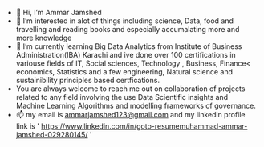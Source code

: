 - 👋 Hi, I’m Ammar Jamshed
- 👀 I’m interested in alot of things including science, Data, food and travelling and reading books and especially accumalating more and more knowledge
- 🌱 I’m currently learning Big Data Analytics from Institute of Business Administration(IBA) Karachi and ive done over 100 certifications in variouse fields of IT, Social sciences, Technology
, Business, Finance< economics, Statistics and a few engineering, Natural science and sustainibility principles based certfications.
- You are always welcome to reach me out on collaboration of projects related to any field involving the use Data Scientific insights and Machine Learning Algorithms and modelling
frameworks of governance.
- 📫 my email is ammarjamshed123@gmail.com and my linkedln profile link is ' https://www.linkedin.com/in/goto-resumemuhammad-ammar-jamshed-029280145/ '

<!---
Economy21/Economy21 is a ✨ special ✨ repository because its `README.md` (this file) appears on your GitHub profile.
You can click the Preview link to take a look at your changes.
--->
